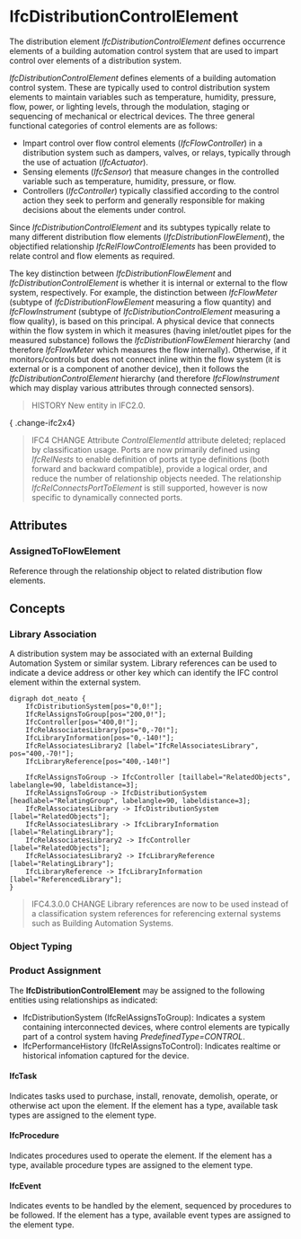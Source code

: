 # IfcDistributionControlElement

The distribution element _IfcDistributionControlElement_ defines occurrence elements of a building automation control system that are used to impart control over elements of a distribution system.

_IfcDistributionControlElement_ defines elements of a building automation control system. These are typically used to control distribution system elements to maintain variables such as temperature, humidity, pressure, flow, power, or lighting levels, through the modulation, staging or sequencing of mechanical or electrical devices. The three general functional categories of control elements are as follows:

* Impart control over flow control elements (_IfcFlowController_) in a distribution system such as dampers, valves, or relays, typically through the use of actuation (_IfcActuator_).
* Sensing elements (_IfcSensor_) that measure changes in the controlled variable such as temperature, humidity, pressure, or flow.
* Controllers (_IfcController_) typically classified according to the control action they seek to perform and generally responsible for making decisions about the elements under control.

Since _IfcDistributionControlElement_ and its subtypes typically relate to many different distribution flow elements (_IfcDistributionFlowElement_), the objectified relationship _IfcRelFlowControlElements_ has been provided to relate control and flow elements as required.

The key distinction between _IfcDistributionFlowElement_ and _IfcDistributionControlElement_ is whether it is internal or external to the flow system, respectively. For example, the distinction between _IfcFlowMeter_ (subtype of _IfcDistributionFlowElement_ measuring a flow quantity) and _IfcFlowInstrument_ (subtype of _IfcDistributionControlElement_ measuring a flow quality), is based on this principal. A physical device that connects within the flow system in which it measures (having inlet/outlet pipes for the measured substance) follows the _IfcDistributionFlowElement_ hierarchy (and therefore _IfcFlowMeter_ which measures the flow internally). Otherwise, if it monitors/controls but does not connect inline within the flow system (it is external or is a component of another device), then it follows the _IfcDistributionControlElement_ hierarchy (and therefore _IfcFlowInstrument_ which may display various attributes through connected sensors).

> HISTORY New entity in IFC2.0.

{ .change-ifc2x4}
> IFC4 CHANGE Attribute _ControlElementId_ attribute deleted; replaced by classification usage. Ports are now primarily defined using _IfcRelNests_ to enable definition of ports at type definitions (both forward and backward compatible), provide a logical order, and reduce the number of relationship objects needed. The relationship _IfcRelConnectsPortToElement_ is still supported, however is now specific to dynamically connected ports.

## Attributes

### AssignedToFlowElement
Reference through the relationship object to related distribution flow elements.

## Concepts

### Library Association

A distribution system may be associated with an external Building Automation System or similar system. Library references can be used to indicate a device address or other key which can identify the IFC control element within the external system.

```
digraph dot_neato {
    IfcDistributionSystem[pos="0,0!"];
    IfcRelAssignsToGroup[pos="200,0!"];
    IfcController[pos="400,0!"];
    IfcRelAssociatesLibrary[pos="0,-70!"];
    IfcLibraryInformation[pos="0,-140!"];
    IfcRelAssociatesLibrary2 [label="IfcRelAssociatesLibrary", pos="400,-70!"];
    IfcLibraryReference[pos="400,-140!"]

    IfcRelAssignsToGroup -> IfcController [taillabel="RelatedObjects", labelangle=90, labeldistance=3];
    IfcRelAssignsToGroup -> IfcDistributionSystem [headlabel="RelatingGroup", labelangle=90, labeldistance=3];
    IfcRelAssociatesLibrary -> IfcDistributionSystem [label="RelatedObjects"];
    IfcRelAssociatesLibrary -> IfcLibraryInformation [label="RelatingLibrary"];
    IfcRelAssociatesLibrary2 -> IfcController [label="RelatedObjects"];
    IfcRelAssociatesLibrary2 -> IfcLibraryReference [label="RelatingLibrary"];
    IfcLibraryReference -> IfcLibraryInformation [label="ReferencedLibrary"];
}
```

> IFC4.3.0.0 CHANGE Library references are now to be used instead of a classification system references for referencing external systems such as Building Automation Systems.

### Object Typing



### Product Assignment

The **IfcDistributionControlElement** may be assigned to the following entities using relationships as indicated:

* IfcDistributionSystem (IfcRelAssignsToGroup): Indicates a system containing interconnected devices, where control elements are typically part of a control system having _PredefinedType=CONTROL_.
* IfcPerformanceHistory (IfcRelAssignsToControl): Indicates realtime or historical infomation captured for the device.

#### IfcTask

Indicates tasks used to purchase, install, renovate, demolish, operate, or otherwise act upon the element. If the element has a type, available task types are assigned to the element type.

#### IfcProcedure

Indicates procedures used to operate the element. If the element has a type, available procedure types are assigned to the element type.

#### IfcEvent

Indicates events to be handled by the element, sequenced by procedures to be followed. If the element has a type, available event types are assigned to the element type.

